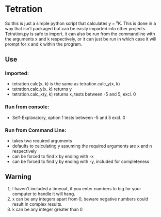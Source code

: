 # Tetration
So this is just a simple python script that calculates y = <sup>x</sup>K.
This is done in a way that isn't packaged but can be easily imported into other projects. Tetration.py is safe to import, it can also be run from the commandline with the arguments x and k respectively, or it can just be run in which case it will prompt for x and k within the program.  

## Use
### Imported:
* tetration.calc(x, k) is the same as tetration.calc_y(x, k)
* tetration.calc_y(x, k) returns y
* tetration.calc_x(y, k) returns x, tests between -5 and 5, excl. 0

### Run from console:
* Self-Explanatory, option 1 tests between -5 and 5 excl. 0

### Run from Command Line:
* takes two required arguments
* defaults to calculating y assuming the required arguments are x and n respectively
* can be forced to find x by ending with -x
* can be forced to find y by ending with -y, included for completeness

## Warning
1. I haven't included a timeout, if you enter numbers to big for your computer to handle it will hang.
2. x can be any integers apart from 0, beware negative numbers could result in complex results.
3. k can be any integer greater than 0
